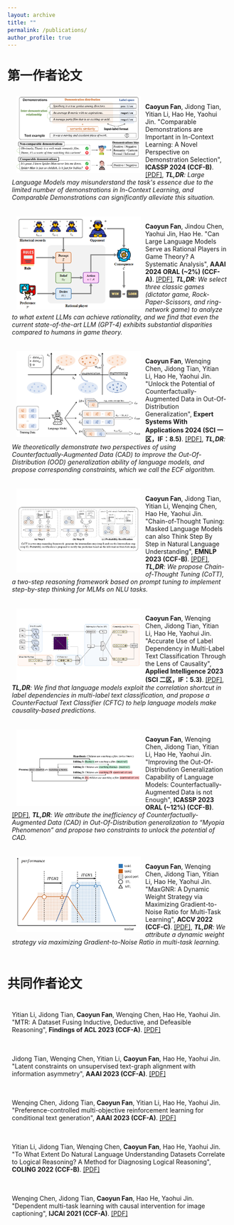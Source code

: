 ```yaml
---
layout: archive
title: ""
permalink: /publications/
author_profile: true
---
```


# 第一作者论文

<div style="display:inline-block; border:2px; margin:10px;">
 <img src="../images/paper_cover_image/ICASSP2024_.png" style="float:left;" width="280" alt="markdown" align="left" hspace="10px">
 <p><b>Caoyun Fan</b>, Jidong Tian, Yitian Li, Hao He, Yaohui Jin. "Comparable Demonstrations are Important in In-Context Learning: A Novel Perspective on Demonstration Selection", <b>ICASSP 2024 (CCF-B)</b>. 
<a href="https://arxiv.org/abs/2312.07476">[PDF]</a>,
<i><b>TL,DR</b>: Large Language Models may misunderstand the task's essence due to the limited number of demonstrations in In-Context Learning, and Comparable Demonstrations can significantly alleviate this situation. </i>
</p>
</div>

<div style="display:inline-block; border:2px; margin:10px;">
 <img src="../images/paper_cover_image/AAAI2024.png" style="float:left;" width="280" alt="markdown" align="left" hspace="10px">
 <p><b>Caoyun Fan</b>, Jindou Chen, Yaohui Jin, Hao He. "Can Large Language Models Serve as Rational Players in Game Theory? A Systematic Analysis", <b>AAAI 2024 ORAL (~2%) (CCF-A)</b>. 
<a href="https://arxiv.org/abs/2312.05488">[PDF]</a>,
<i><b>TL,DR</b>: We select three classic games (dictator game, Rock-Paper-Scissors, and ring-network game) to analyze to what extent LLMs can achieve rationality, and we find that even the current state-of-the-art LLM (GPT-4) exhibits substantial disparities compared to humans in game theory. </i>
</p>
</div>

<div style="display:inline-block; border:2px; margin:10px;">
 <img src="../images/paper_cover_image/ESWA2024.png" style="float:left;" width="280" alt="markdown" align="left" hspace="10px">
 <p><b>Caoyun Fan</b>, Wenqing Chen, Jidong Tian, Yitian Li, Hao He, Yaohui Jin. "Unlock the Potential of Counterfactually-Augmented Data in Out-Of-Distribution Generalization", <b>Expert Systems With Applications 2024 (SCI 一区，IF：8.5)</b>. 
<a href="https://arxiv.org/abs/2310.06666">[PDF]</a>,
<i><b>TL,DR</b>: We theoretically demonstrate two perspectives of using Counterfactually-Augmented Data (CAD) to improve the Out-Of-Distribution (OOD) generalization ability of language models, and propose corresponding constraints, which we call the ECF algorithm. </i>
</p>
</div>

<div style="display:inline-block; border:2px; margin:10px;">
 <img src="../images/paper_cover_image/EMNLP2023.png" style="float:left;" width="280" alt="markdown" align="left" hspace="10px">
 <p><b>Caoyun Fan</b>, Jidong Tian, Yitian Li, Wenqing Chen, Hao He, Yaohui Jin. "Chain-of-Thought Tuning: Masked Language Models can also Think Step By Step in Natural Language Understanding", <b>EMNLP 2023 (CCF-B)</b>. 
<a href="https://arxiv.org/abs/2310.11721">[PDF]</a>,
<i><b>TL,DR</b>: We propose Chain-of-Thought Tuning (CoTT), a two-step reasoning framework based on prompt tuning to implement step-by-step thinking for MLMs on NLU tasks. </i>
</p>
</div>

<div style="display:inline-block; border:2px; margin:10px;">
 <img src="../images/paper_cover_image/APIN2023.png" style="float:left;" width="280" alt="markdown" align="left" hspace="10px">
 <p><b>Caoyun Fan</b>, Wenqing Chen, Jidong Tian, Yitian Li, Hao He, Yaohui Jin. "Accurate Use of Label Dependency in Multi-Label Text Classification Through the Lens of Causality", <b>Applied Intelligence 2023 (SCI 二区，IF：5.3)</b>. 
<a href="https://arxiv.org/abs/2310.07588">[PDF]</a>,
<i><b>TL,DR</b>: We find that language models exploit the correlation shortcut in label dependencies in multi-label text classification, and propose a CounterFactual Text Classifier (CFTC) to help language models make causality-based predictions. </i>
</p>
</div>

<div style="display:inline-block; border:2px; margin:10px;">
 <img src="../images/paper_cover_image/ICASSP2023.png" style="float:left;" width="280" alt="markdown" align="left" hspace="10px">
 <p><b>Caoyun Fan</b>, Wenqing Chen, Jidong Tian, Yitian Li, Hao He, Yaohui Jin. "Improving the Out-Of-Distribution Generalization Capability of Language Models: Counterfactually-Augmented Data is not Enough", <b>ICASSP 2023 ORAL (~12%) (CCF-B)</b>. 
<a href="https://arxiv.org/abs/2302.09345">[PDF]</a>,
<i><b>TL,DR</b>: We attribute the inefficiency of Counterfactually-Augmented Data (CAD) in Out-Of-Distribution generalization to “Myopia Phenomenon” and propose two constraints to unlock the potential of CAD. </i>
</p>
</div>

<div style="display:inline-block; border:2px; margin:10px;">
 <img src="../images/paper_cover_image/ACCV2022.png" style="float:left;" width="280" alt="markdown" align="left" hspace="10px">
<p><b>Caoyun Fan</b>, Wenqing Chen, Jidong Tian, Yitian Li, Hao He, Yaohui Jin. "MaxGNR: A Dynamic Weight Strategy via Maximizing Gradient-to-Noise Ratio for Multi-Task Learning", <b>ACCV 2022 (CCF-C)</b>. 
<a href="https://arxiv.org/abs/2302.09352">[PDF]</a>,
<i><b>TL,DR</b>: We attribute a dynamic weight strategy via maximizing Gradient-to-Noise Ratio in multi-task learning. </i>
</p>
</div>

# 共同作者论文

<div style="display:inline-block; border:2px; margin:10px;">
<p>Yitian Li, Jidong Tian, <b>Caoyun Fan</b>, Wenqing Chen, Hao He, Yaohui Jin. "MTR: A Dataset Fusing Inductive, Deductive, and Defeasible Reasoning", <b>Findings of ACL 2023 (CCF-A)</b>. 
<a href="https://aclanthology.org/2023.findings-acl.640/">[PDF]</a>
</p>
</div>

<div style="display:inline-block; border:2px; margin:10px;">
<p>Jidong Tian, Wenqing Chen, Yitian Li, <b>Caoyun Fan</b>, Hao He, Yaohui Jin. "Latent constraints on unsupervised text-graph alignment with information asymmetry", <b>AAAI 2023 (CCF-A)</b>. 
<a href="https://ojs.aaai.org/index.php/AAAI/article/view/26600">[PDF]</a>
</p>
</div>

<div style="display:inline-block; border:2px; margin:10px;">
<p>Wenqing Chen, Jidong Tian, <b>Caoyun Fan</b>, Yitian Li, Hao He, Yaohui Jin. "Preference-controlled multi-objective reinforcement learning for conditional text generation", <b>AAAI 2023 (CCF-A)</b>. 
<a href="https://ojs.aaai.org/index.php/AAAI/article/view/26490">[PDF]</a>
</p>
</div>

<div style="display:inline-block; border:2px; margin:10px;">
<p>Yitian Li, Jidong Tian, Wenqing Chen, <b>Caoyun Fan</b>, Hao He, Yaohui Jin. "To What Extent Do Natural Language Understanding Datasets Correlate to Logical Reasoning? A Method for Diagnosing Logical Reasoning", <b>COLING 2022 (CCF-B)</b>. 
<a href="https://aclanthology.org/2022.coling-1.147/">[PDF]</a>
</p>
</div>

<div style="display:inline-block; border:2px; margin:10px;">
<p>Wenqing Chen, Jidong Tian, <b>Caoyun Fan</b>, Hao He, Yaohui Jin. "Dependent multi-task learning with causal intervention for image captioning", <b>IJCAI 2021 (CCF-A)</b>. 
<a href="https://arxiv.org/abs/2105.08573">[PDF]</a>
</p>
</div>
